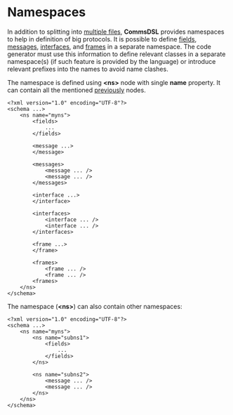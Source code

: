 # Namespaces
In addition to splitting into [multiple files](multiple_files.md), **CommsDSL**
provides namespaces to help in definition of big protocols. It is possible to
define [fields](../fields/fields.md), [messages](../fields/messages.md), 
[interfaces](../interfaces/interfaces.md), and [frames](../frames/frames.md) in
a separate namespace. The code generator must use this information to define
relevant classes in a separate namespace(s) (if such feature is provided by the
language) or introduce relevant prefixes into the names to avoid name clashes.

The namespace is defined using **&lt;ns&gt;** node with single **name** property.
It can contain all the mentioned [previously](schema_def.md) nodes.
```
<?xml version="1.0" encoding="UTF-8"?>
<schema ...>
    <ns name="myns">
        <fields>
            ...
        </fields>

        <message ...>
        </message>

        <messages>
            <message ... />
            <message ... />
        </messages>
        
        <interface ...>
        </interface>
        
        <interfaces>
            <interface ... />
            <interface ... />
        </interfaces>
        
        <frame ...>
        </frame>
        
        <frames>
            <frame ... />
            <frame ... />
        <frames>
    </ns>
</schema>
```
The namespace (**&lt;ns&gt;**) can also contain other namespaces:
```
<?xml version="1.0" encoding="UTF-8"?>
<schema ...>
    <ns name="myns">
        <ns name="subns1">
            <fields>
                ...
            </fields>
        </ns>
        
        <ns name="subns2">
            <message ... />
            <message ... />
        </ns>
    </ns>
</schema>
```
